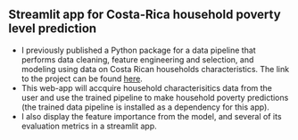 ## Streamlit app for Costa-Rica household poverty level prediction

- I previously published a Python package for a data pipeline that performs data cleaning, feature engineering and selection, and modeling using data on Costa Rican households characteristics. The link to the project can be found [here](https://github.com/hfung4/Data-Projects/tree/master/costa_rican_poverty_classifier).
- This web-app will accquire household characterisitics data from the user and use the trained pipeline to make household poverty predictions (the trained data pipeline is installed as a dependency for this app).
- I also display the feature importance from the model, and several of its evaluation metrics in a streamlit app.